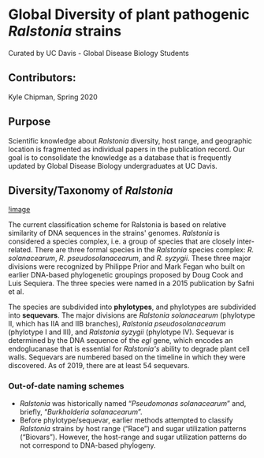 # Global Diversity of plant pathogenic *Ralstonia* strains
Curated by UC Davis - Global Disease Biology Students

## Contributors:
Kyle Chipman, Spring 2020

## Purpose

Scientific knowledge about *Ralstonia* diversity, host range, and geographic location is fragmented as individual papers in the publication record. Our goal is to consolidate the knowledge as a database that is frequently updated by Global Disease Biology undergraduates at UC Davis. 

## Diversity/Taxonomy of *Ralstonia*

[!image](images/ralsto_species_phylo_seq.png)

The current classification scheme for Ralstonia is based on relative similarity of DNA sequences in the strains' genomes. *Ralstonia* is considered a species complex, i.e. a group of species that are closely inter-related. There are three formal species in the *Ralstonia* species complex: *R. solanacearum*, *R. pseudosolanacearum*, and *R. syzygii*. These three major divisions were recognized by Philippe Prior and Mark Fegan who built on earlier DNA-based phylogenetic groupings proposed by Doug Cook and Luis Sequiera. The three species were named in a 2015 publication by Safni et al. 

The species are subdivided into **phylotypes**, and phylotypes are subdivided into **sequevars**. The major divisions are *Ralstonia solanacearum* (phylotype II, which has IIA and IIB branches), *Ralstonia pseudosolanacearum* (phylotype I and III), and *Ralstonia syzygii* (phylotype IV). Sequevar is determined by the DNA sequence of the *egl* gene, which encodes an endoglucanase that is essential for *Ralstonia's* ability to degrade plant cell walls. Sequevars are numbered based on the timeline in which they were discovered. As of 2019, there are at least 54 sequevars. 

### Out-of-date naming schemes
* *Ralstonia* was historically named “*Pseudomonas solanacearum*” and, briefly, “*Burkholderia solanacearum*”.
* Before phylotype/sequevar, earlier methods attempted to classify *Ralstonia* strains by host range (“Race”) and sugar utilization patterns (“Biovars”). However, the host-range and sugar utilization patterns do not correspond to DNA-based phylogeny. 

